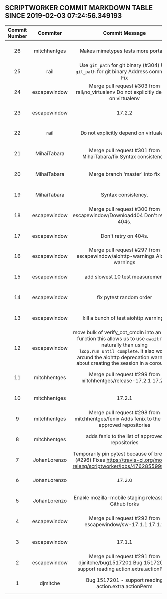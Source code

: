 ## SCRIPTWORKER COMMIT MARKDOWN TABLE SINCE 2019-02-03 07:24:56.349193

| Commit Number | Commiter | Commit Message | Commit Url | Date | 
|:---:|:----:|:----------------------------------:|:------:|:----:| 
|26|mitchhentges|Makes mimetypes tests more portable|[URL](https://github.com/mozilla-releng/scriptworker/commit/1092e3cff36073e085e934551630a81971e8d306)|2019-01-28 22:52:58
|25|rail|Use `git_path` for git binary (#304)    Use `git_path` for git binary      Address comments      Fix|[URL](https://github.com/mozilla-releng/scriptworker/commit/aabe69e99b7db248991bb43d1bfb12f25a368e41)|2019-01-28 19:41:58
|24|escapewindow|Merge pull request #303 from rail/no_virtualenv  Do not explicitly depend on virtualenv|[URL](https://github.com/mozilla-releng/scriptworker/commit/0e08bdbe3a5ab67b989c9416ba00949df8fcd8b6)|2019-01-25 19:44:41
|23|escapewindow|17.2.2|[URL](https://github.com/mozilla-releng/scriptworker/commit/04c940afd4bd5cf0bb08689076928c228a327116)|2019-01-25 19:38:47
|22|rail|Do not explicitly depend on virtualenv|[URL](https://github.com/mozilla-releng/scriptworker/commit/5a16ed1d78c24f9ec028b9345e7d30bf4275b69e)|2019-01-25 18:37:14
|21|MihaiTabara|Merge pull request #301 from MihaiTabara/fix  Syntax consistency.|[URL](https://github.com/mozilla-releng/scriptworker/commit/be5ca9647f40c9ea9910e578c63293ee9990f8a1)|2019-01-15 21:47:14
|20|MihaiTabara|Merge branch 'master' into fix|[URL](https://github.com/mozilla-releng/scriptworker/commit/b5262f589ac2780139a52fa4db414136f8df1d36)|2019-01-15 19:11:37
|19|MihaiTabara|Syntax consistency.|[URL](https://github.com/mozilla-releng/scriptworker/commit/70253547d7765879fb371c43557fcec61a615111)|2019-01-15 19:10:51
|18|escapewindow|Merge pull request #300 from escapewindow/Download404  Don't retry on 404s.|[URL](https://github.com/mozilla-releng/scriptworker/commit/981e971b710b64fbcef450a7eb1d3c0258999254)|2019-01-15 19:09:16
|17|escapewindow|Don't retry on 404s.|[URL](https://github.com/mozilla-releng/scriptworker/commit/2f72b66adfbedd83412b119e377e4a340f238aca)|2019-01-11 22:59:56
|16|escapewindow|Merge pull request #297 from escapewindow/aiohttp-warnings  Aiohttp warnings|[URL](https://github.com/mozilla-releng/scriptworker/commit/276f4a091eae704e896156084194c50e5f86640c)|2019-01-11 19:31:23
|15|escapewindow|add slowest 10 test measurement|[URL](https://github.com/mozilla-releng/scriptworker/commit/8f52e6eb6713b81fed0c03bdd779554fb435431f)|2019-01-05 02:02:25
|14|escapewindow|fix pytest random order|[URL](https://github.com/mozilla-releng/scriptworker/commit/de0404d8ead86383d6fc234ef7f3a3b33a394c9b)|2018-12-29 01:35:25
|13|escapewindow|kill a bunch of test aiohttp warnings|[URL](https://github.com/mozilla-releng/scriptworker/commit/22d2ec42a824cf54a842967c479e9c06698f67ee)|2019-01-07 23:28:19
|12|escapewindow|move bulk of verify_cot_cmdln into an async function  this allows us to use `await` more naturally than using `loop.run_until_complete`. It also works around the aiohttp deprecation warnings about creating the session in a coroutine.|[URL](https://github.com/mozilla-releng/scriptworker/commit/405d0970ade2d8df9571d9f3963f2b89a6ad85cc)|2019-01-07 22:54:31
|11|mitchhentges|Merge pull request #299 from mitchhentges/release-17.2.1  17.2.1|[URL](https://github.com/mozilla-releng/scriptworker/commit/5cbbdab3d0136da9f7c55dd487647951725ee65a)|2019-01-11 19:02:31
|10|mitchhentges|17.2.1|[URL](https://github.com/mozilla-releng/scriptworker/commit/19152890c7a8e9c42437d10fda6afe8b2c6a5da3)|2019-01-11 17:22:07
|9|mitchhentges|Merge pull request #298 from mitchhentges/fenix  Adds fenix to the list of approved repositories|[URL](https://github.com/mozilla-releng/scriptworker/commit/ab5daa9cbac2d357a550455977f734bee03aebd7)|2019-01-11 17:20:06
|8|mitchhentges|adds fenix to the list of approved repositories|[URL](https://github.com/mozilla-releng/scriptworker/commit/ce4ceae9ca0c82446a2ac10541e4367f932aec97)|2019-01-11 00:46:26
|7|JohanLorenzo|Temporarily pin pytest because of breakage (#296)  Fixes https://travis-ci.org/mozilla-releng/scriptworker/jobs/476285599#L683|[URL](https://github.com/mozilla-releng/scriptworker/commit/3aa117b973f1b5570085dbcd3b34002925d3b034)|2019-01-07 14:26:47
|6|JohanLorenzo|17.2.0|[URL](https://github.com/mozilla-releng/scriptworker/commit/35e717bf42ef6543d26a2c8e043459f4cb147778)|2019-01-03 14:44:34
|5|JohanLorenzo|Enable mozilla-mobile staging release from Github forks|[URL](https://github.com/mozilla-releng/scriptworker/commit/b6c1f101819d6f73059b935d4e2b46403bf07efa)|2018-11-09 14:59:11
|4|escapewindow|Merge pull request #292 from escapewindow/sw-17.1.1  17.1.1|[URL](https://github.com/mozilla-releng/scriptworker/commit/85aba2479878329ce96fe75a422a364759d8bb5c)|2019-01-03 00:30:00
|3|escapewindow|17.1.1|[URL](https://github.com/mozilla-releng/scriptworker/commit/1492109d31f3075d27b44cd321b9cd267e1f8709)|2019-01-03 00:21:43
|2|escapewindow|Merge pull request #291 from djmitche/bug1517201  Bug 1517201 - support reading action.extra.actionPerm|[URL](https://github.com/mozilla-releng/scriptworker/commit/453af4e8c6b243058cc29ef9e85b4c450715489e)|2019-01-03 00:18:40
|1|djmitche|Bug 1517201 - support reading action.extra.actionPerm|[URL](https://github.com/mozilla-releng/scriptworker/commit/a5f8d14be2f56daa39d8d3518cf18e3d7ac95792)|2019-01-02 23:48:05


